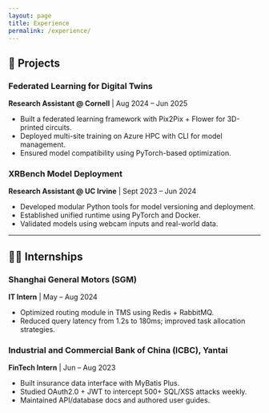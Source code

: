 ```yaml
---
layout: page
title: Experience
permalink: /experience/
---
```


<link rel="stylesheet" href="/assets/css/experience-style.css">

## 🚀 Projects

<div class="experience-grid">

<div class="experience-card">
  <h3>Federated Learning for Digital Twins</h3>
  <p><strong>Research Assistant @ Cornell</strong> | Aug 2024 – Jun 2025</p>
  <ul>
    <li>Built a federated learning framework with Pix2Pix + Flower for 3D-printed circuits.</li>
    <li>Deployed multi-site training on Azure HPC with CLI for model management.</li>
    <li>Ensured model compatibility using PyTorch-based optimization.</li>
  </ul>
</div>

<div class="experience-card">
  <h3>XRBench Model Deployment</h3>
  <p><strong>Research Assistant @ UC Irvine</strong> | Sept 2023 – Jun 2024</p>
  <ul>
    <li>Developed modular Python tools for model versioning and deployment.</li>
    <li>Established unified runtime using PyTorch and Docker.</li>
    <li>Validated models using webcam inputs and real-world data.</li>
  </ul>
</div>

</div>

---

## 🧑‍💼 Internships

<div class="experience-grid">

<div class="experience-card">
  <h3>Shanghai General Motors (SGM)</h3>
  <p><strong>IT Intern</strong> | May – Aug 2024</p>
  <ul>
    <li>Optimized routing module in TMS using Redis + RabbitMQ.</li>
    <li>Reduced query latency from 1.2s to 180ms; improved task allocation strategies.</li>
  </ul>
</div>

<div class="experience-card">
  <h3>Industrial and Commercial Bank of China (ICBC), Yantai</h3>
  <p><strong>FinTech Intern</strong> | Jun – Aug 2023</p>
  <ul>
    <li>Built insurance data interface with MyBatis Plus.</li>
    <li>Studied OAuth2.0 + JWT to intercept 500+ SQL/XSS attacks weekly.</li>
    <li>Maintained API/database docs and authored user guides.</li>
  </ul>
</div>

</div>
